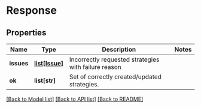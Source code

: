 # Response

## Properties
Name | Type | Description | Notes
------------ | ------------- | ------------- | -------------
**issues** | [**list[Issue]**](Issue.md) | Incorrectly requested strategies with failure reason | 
**ok** | **list[str]** | Set of correctly created/updated strategies. | 

[[Back to Model list]](../README.md#documentation-for-models) [[Back to API list]](../README.md#documentation-for-api-endpoints) [[Back to README]](../README.md)

